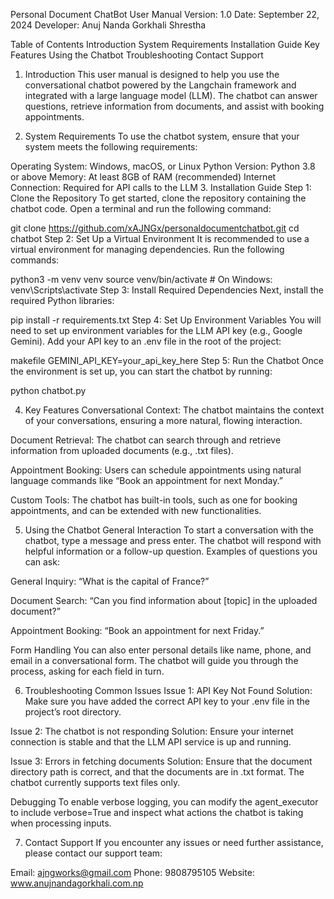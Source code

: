 Personal Document ChatBot User Manual
Version: 1.0
Date: September 22, 2024
Developer: Anuj Nanda Gorkhali Shrestha

Table of Contents
Introduction
System Requirements
Installation Guide
Key Features
Using the Chatbot
Troubleshooting
Contact Support

1. Introduction
This user manual is designed to help you use the conversational chatbot powered by the Langchain framework and integrated with a large language model (LLM). The chatbot can answer questions, retrieve information from documents, and assist with booking appointments.

2. System Requirements
To use the chatbot system, ensure that your system meets the following requirements:

Operating System: Windows, macOS, or Linux
Python Version: Python 3.8 or above
Memory: At least 8GB of RAM (recommended)
Internet Connection: Required for API calls to the LLM
3. Installation Guide
Step 1: Clone the Repository
To get started, clone the repository containing the chatbot code. Open a terminal and run the following command:

git clone https://github.com/xAJNGx/personaldocumentchatbot.git
cd chatbot
Step 2: Set Up a Virtual Environment
It is recommended to use a virtual environment for managing dependencies. Run the following commands:

python3 -m venv venv
source venv/bin/activate   # On Windows: venv\Scripts\activate
Step 3: Install Required Dependencies
Next, install the required Python libraries:

pip install -r requirements.txt
Step 4: Set Up Environment Variables
You will need to set up environment variables for the LLM API key (e.g., Google Gemini). Add your API key to an .env file in the root of the project:

makefile
GEMINI_API_KEY=your_api_key_here
Step 5: Run the Chatbot
Once the environment is set up, you can start the chatbot by running:

python chatbot.py

4. Key Features
Conversational Context: The chatbot maintains the context of your conversations, ensuring a more natural, flowing interaction.

Document Retrieval: The chatbot can search through and retrieve information from uploaded documents (e.g., .txt files).

Appointment Booking: Users can schedule appointments using natural language commands like “Book an appointment for next Monday.”

Custom Tools: The chatbot has built-in tools, such as one for booking appointments, and can be extended with new functionalities.

5. Using the Chatbot
General Interaction
To start a conversation with the chatbot, type a message and press enter. The chatbot will respond with helpful information or a follow-up question. Examples of questions you can ask:

General Inquiry:
“What is the capital of France?”

Document Search:
“Can you find information about [topic] in the uploaded document?”

Appointment Booking:
“Book an appointment for next Friday.”

Form Handling
You can also enter personal details like name, phone, and email in a conversational form. The chatbot will guide you through the process, asking for each field in turn.

6. Troubleshooting
Common Issues
Issue 1: API Key Not Found
Solution: Make sure you have added the correct API key to your .env file in the project’s root directory.

Issue 2: The chatbot is not responding
Solution: Ensure your internet connection is stable and that the LLM API service is up and running.

Issue 3: Errors in fetching documents
Solution: Ensure that the document directory path is correct, and that the documents are in .txt format. The chatbot currently supports text files only.

Debugging
To enable verbose logging, you can modify the agent_executor to include verbose=True and inspect what actions the chatbot is taking when processing inputs.

7. Contact Support
If you encounter any issues or need further assistance, please contact our support team:

Email: ajngworks@gmail.com
Phone: 9808795105
Website: www.anujnandagorkhali.com.np

